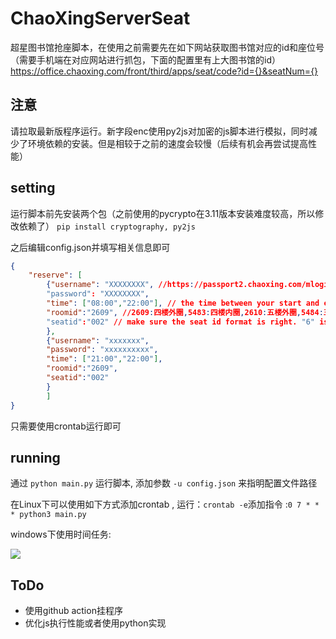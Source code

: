# ChaoXingServerSeat
超星图书馆抢座脚本，在使用之前需要先在如下网站获取图书馆对应的id和座位号（需要手机端在对应网站进行抓包，下面的配置里有上大图书馆的id）
https://office.chaoxing.com/front/third/apps/seat/code?id={}&seatNum={}

## 注意

请拉取最新版程序运行。新字段enc使用py2js对加密的js脚本进行模拟，同时减少了环境依赖的安装。但是相较于之前的速度会较慢（后续有机会再尝试提高性能）


## setting 
运行脚本前先安装两个包（之前使用的pycrypto在3.11版本安装难度较高，所以修改依赖了） `pip install cryptography, py2js`

之后编辑config.json并填写相关信息即可
```json
{
    "reserve": [
        {"username": "XXXXXXXX", //https://passport2.chaoxing.com/mlogin?loginType=1&newversion=true&fid=&  login this website to make sure your username and password is usable  
        "password": "XXXXXXXX",
        "time": ["08:00","22:00"], // the time between your start and end
        "roomid":"2609", //2609:四楼外圈,5483:四楼内圈,2610:五楼外圈,5484:五楼内圈
        "seatid":"002" // make sure the seat id format is right. "6" is not equal to "006"
        },
        {"username": "xxxxxxx",
        "password": "xxxxxxxxxx",
        "time": ["21:00","22:00"],
        "roomid":"2609",
        "seatid":"002"
        }
        ]
}
```
只需要使用crontab运行即可

## running

通过 `python main.py` 运行脚本, 添加参数 `-u config.json` 来指明配置文件路径

在Linux下可以使用如下方式添加crontab , 运行：`crontab -e`添加指令 :`0 7 * * * python3 main.py`

windows下使用时间任务:

![](https://zideapicbed.oss-cn-shanghai.aliyuncs.com/QQ%E5%9B%BE%E7%89%8720221120213736.png)

## ToDo

- 使用github action挂程序
- 优化js执行性能或者使用python实现

